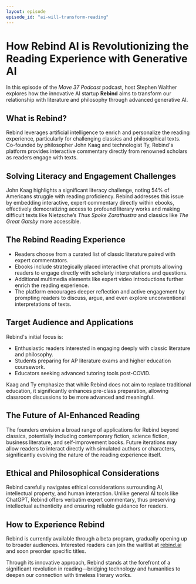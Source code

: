```yaml
---
layout: episode
episode_id: "ai-will-transform-reading"
---
```


# How Rebind AI is Revolutionizing the Reading Experience with Generative AI

In this episode of the *Move 37 Podcast* podcast, host Stephen Walther explores how the innovative AI startup **Rebind** aims to transform our relationship with literature and philosophy through advanced generative AI.

## What is Rebind?

Rebind leverages artificial intelligence to enrich and personalize the reading experience, particularly for challenging classics and philosophical texts. Co-founded by philosopher John Kaag and technologist Ty, Rebind's platform provides interactive commentary directly from renowned scholars as readers engage with texts.

## Solving Literacy and Engagement Challenges

John Kaag highlights a significant literacy challenge, noting 54% of Americans struggle with reading proficiency. Rebind addresses this issue by embedding interactive, expert commentary directly within ebooks, effectively democratizing access to profound literary works and making difficult texts like Nietzsche’s *Thus Spoke Zarathustra* and classics like *The Great Gatsby* more accessible.

## The Rebind Reading Experience

- Readers choose from a curated list of classic literature paired with expert commentators.
- Ebooks include strategically placed interactive chat prompts allowing readers to engage directly with scholarly interpretations and questions.
- Additional multimedia elements like expert video introductions further enrich the reading experience.
- The platform encourages deeper reflection and active engagement by prompting readers to discuss, argue, and even explore unconventional interpretations of texts.

## Target Audience and Applications

Rebind's initial focus is:
- Enthusiastic readers interested in engaging deeply with classic literature and philosophy.
- Students preparing for AP literature exams and higher education coursework.
- Educators seeking advanced tutoring tools post-COVID.

Kaag and Ty emphasize that while Rebind does not aim to replace traditional education, it significantly enhances pre-class preparation, allowing classroom discussions to be more advanced and meaningful.

## The Future of AI-Enhanced Reading

The founders envision a broad range of applications for Rebind beyond classics, potentially including contemporary fiction, science fiction, business literature, and self-improvement books. Future iterations may allow readers to interact directly with simulated authors or characters, significantly evolving the nature of the reading experience itself.

## Ethical and Philosophical Considerations

Rebind carefully navigates ethical considerations surrounding AI, intellectual property, and human interaction. Unlike general AI tools like ChatGPT, Rebind offers verbatim expert commentary, thus preserving intellectual authenticity and ensuring reliable guidance for readers.

## How to Experience Rebind

Rebind is currently available through a beta program, gradually opening up to broader audiences. Interested readers can join the waitlist at [rebind.ai](https://rebind.ai) and soon preorder specific titles.

Through its innovative approach, Rebind stands at the forefront of a significant revolution in reading—bridging technology and humanities to deepen our connection with timeless literary works.

